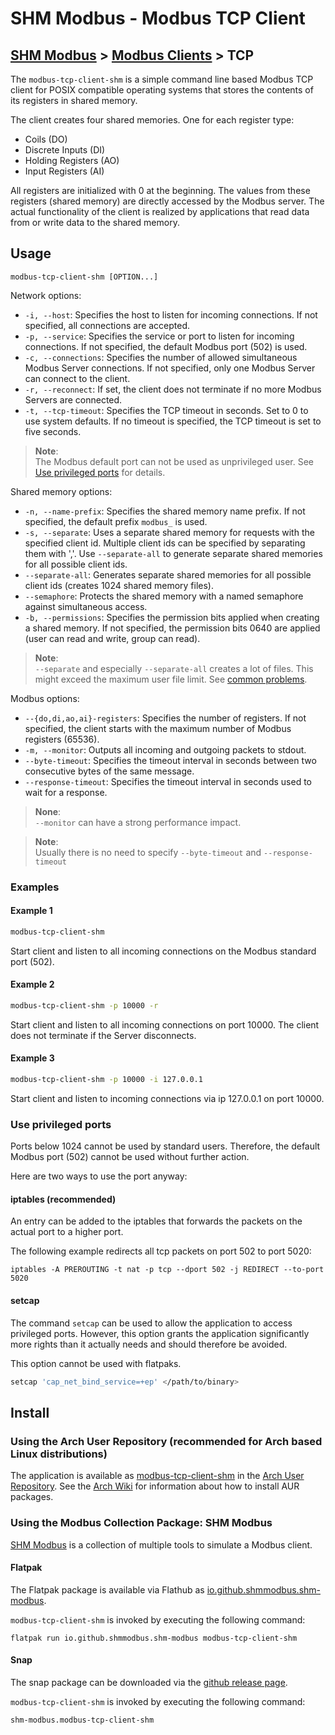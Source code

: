 # SHM Modbus - Modbus TCP Client

[SHM Modbus](../../index.md) > [Modbus Clients](../index.md) > TCP
---

The ```modbus-tcp-client-shm``` is a simple command line based Modbus TCP client for POSIX compatible operating systems that stores the contents of its registers in shared memory.

The client creates four shared memories. 
One for each register type:
- Coils (DO)
- Discrete Inputs (DI)
- Holding Registers (AO)
- Input Registers (AI)

All registers are initialized with 0 at the beginning.
The values from these registers (shared memory) are directly accessed by the Modbus server.
The actual functionality of the client is realized by applications that read data from or write data to the shared memory.

## Usage

```text
modbus-tcp-client-shm [OPTION...]
```

Network options:

- ```-i, --host```: Specifies the host to listen for incoming connections. If not specified, all connections are accepted.
- ```-p, --service```: Specifies the service or port to listen for incoming connections. If not specified, the default Modbus port (502) is used.
- ```-c, --connections```: Specifies the number of allowed simultaneous Modbus Server connections. If not specified, only one Modbus Server can connect to the client.
- ```-r, --reconnect```: If set, the client does not terminate if no more Modbus Servers are connected.
- ```-t, --tcp-timeout```: Specifies the TCP timeout in seconds. Set to 0 to use system defaults. If no timeout is specified, the TCP timeout is set to five seconds.

> **Note**:  
The Modbus default port can not be used as unprivileged user.
See [Use privileged ports](#Use-privileged-ports) for details.

Shared memory options:

- ```-n, --name-prefix```: Specifies the shared memory name prefix. If not specified, the default prefix ```modbus_``` is used.
- ```-s, --separate```: Uses a separate shared memory for requests with the specified client id. 
Multiple client ids can be specified by separating them with ','.
Use ```--separate-all``` to generate separate shared memories for all possible client ids.
- ```--separate-all```: Generates separate shared memories for all possible client ids (creates 1024 shared memory files).
- ```--semaphore```: Protects the shared memory with a named semaphore against simultaneous access.
- ```-b, --permissions```: Specifies the permission bits applied when creating a shared memory. If not specified, the permission bits 0640 are applied (user can read and write, group can read).

> **Note**:  
```--separate``` and especially ```--separate-all``` creates a lot of files.
This might exceed the maximum user file limit.
See [common problems](../../common_problems.md).

Modbus options:

- ```--{do,di,ao,ai}-registers```: Specifies the number of registers. If not specified, the client starts with the maximum number of Modbus registers (65536).
- ```-m, --monitor```: Outputs all incoming and outgoing packets to stdout.
- ```--byte-timeout```: Specifies the timeout interval in seconds between two consecutive bytes of the same message.
- ```--response-timeout```: Specifies the timeout interval in seconds used to wait for a response.

> **None**:  
```--monitor``` can have a strong performance impact.

> **Note**:  
Usually there is no need to specify ```--byte-timeout``` and ```--response-timeout```

### Examples

#### Example 1

```bash
modbus-tcp-client-shm
```

Start client and listen to all incoming connections on the Modbus standard port (502).

#### Example 2

```bash
modbus-tcp-client-shm -p 10000 -r
```

Start client and listen to all incoming connections on port 10000.
The client does not terminate if the Server disconnects.

#### Example 3

```bash
modbus-tcp-client-shm -p 10000 -i 127.0.0.1
```

Start client and listen to incoming connections via ip 127.0.0.1 on port 10000.

### Use privileged ports

Ports below 1024 cannot be used by standard users.
Therefore, the default Modbus port (502) cannot be used without further action.

Here are two ways to use the port anyway:

#### iptables (recommended)

An entry can be added to the iptables that forwards the packets on the actual port to a higher port.

The following example redirects all tcp packets on port 502 to port 5020:
```
iptables -A PREROUTING -t nat -p tcp --dport 502 -j REDIRECT --to-port 5020
```

#### setcap

The command ```setcap``` can be used to allow the application to access privileged ports.
However, this option grants the application significantly more rights than it actually needs and should therefore be avoided.

This option cannot be used with flatpaks.

```bash
setcap 'cap_net_bind_service=+ep' </path/to/binary>
```

## Install

### Using the Arch User Repository (recommended for Arch based Linux distributions)

The application is available as [modbus-tcp-client-shm](https://aur.archlinux.org/packages/modbus-tcp-client-shm) in the [Arch User Repository](https://aur.archlinux.org/).
See the [Arch Wiki](https://wiki.archlinux.org/title/Arch_User_Repository) for information about how to install AUR packages.

### Using the Modbus Collection Package: SHM Modbus

[SHM Modbus](https://nikolask-source.github.io/SHM_Modbus/) is a collection of multiple tools to simulate a Modbus client.

#### Flatpak

The Flatpak package is available via Flathub as [io.github.shmmodbus.shm-modbus](https://flathub.org/apps/io.github.shmmodbus.shm-modbus).

```modbus-tcp-client-shm``` is invoked by executing the following command:

```
flatpak run io.github.shmmodbus.shm-modbus modbus-tcp-client-shm
```

#### Snap

The snap package can be downloaded via the [github release page](https://github.com/SHMModbus/SHM_Modbus/releases).

```modbus-tcp-client-shm``` is invoked by executing the following command:

```
shm-modbus.modbus-tcp-client-shm
```